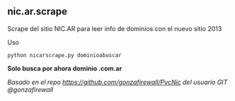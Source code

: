 nic.ar.scrape
-------------

Scrape del sitio NIC.AR para leer info de dominios con el nuevo sitio 2013

Uso

	python nicarscrape.py dominioabuscar

**Solo busca por ahora dominio .com.ar**


*Basado en el repo https://github.com/gonzafirewall/PycNic del usuario GIT @gonzafirewall*
